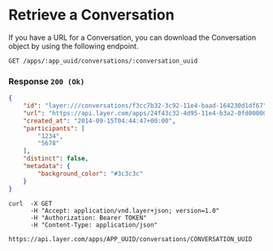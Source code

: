 # Retrieve a Conversation
If you have a URL for a Conversation, you can download the Conversation object by using the following endpoint.

```request
GET /apps/:app_uuid/conversations/:conversation_uuid
```

### Response `200 (Ok)`
```json
{
    "id": "layer:///conversations/f3cc7b32-3c92-11e4-baad-164230d1df67",
    "url": "https://api.layer.com/apps/24f43c32-4d95-11e4-b3a2-0fd00000020d/conversations/f3cc7b32-3c92-11e4-baad-164230d1df67",
    "created_at": "2014-09-15T04:44:47+00:00",
    "participants": [
        "1234",
        "5678"
    ],
    "distinct": false,
    "metadata": {
        "background_color": "#3c3c3c"
    }
}
```

```console
curl  -X GET
      -H "Accept: application/vnd.layer+json; version=1.0"
      -H "Authorization: Bearer TOKEN"
      -H "Content-Type: application/json"
      https://api.layer.com/apps/APP_UUID/conversations/CONVERSATION_UUID
```